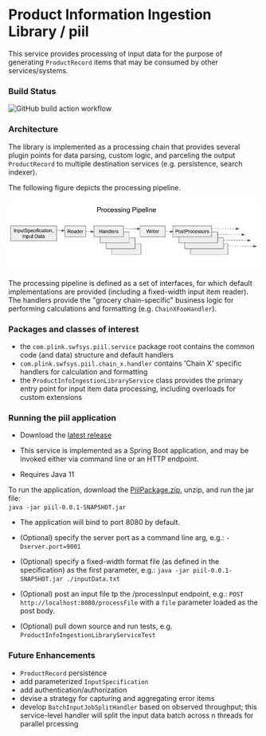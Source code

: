 # Product Information Ingestion Library / piil

This service provides processing of input data for the purpose of generating `ProductRecord` items that may be consumed by other services/systems.   



### Build Status
<!-- ![Appveyor build status!](https://ci.appveyor.com/api/projects/status/github/plink-fm/piil) --> 
![GitHub build action workflow](https://github.com/plink-fm/piil/actions/workflows/javaci.yml/badge.svg)



### Architecture

The library is implemented as a processing chain that provides several plugin points for data parsing, custom logic, and parceling the output `ProductRecord` to multiple destination services (e.g. persistence, search indexer).

The following figure depicts the processing pipeline.

![piil Processing Pipeline](https://github.com/plink-fm/piil/blob/master/ProcessingPipelinev2.PNG?raw=true)

The processing pipeline is defined as a set of interfaces, for which default implementations are provided (including a fixed-width input item reader).  The handlers provide the "grocery chain-specific" business logic for performing calculations and formatting (e.g. `ChainXFooHandler`). 

### Packages and classes of interest
 - the `com.plink.swfsys.piil.service` package root contains the common code (and data) structure and default handlers
 - `com.plink.swfsys.piil.chain_x.handler` contains 'Chain X' specific handlers for calculation and formatting
 - the `ProductInfoIngestionLibraryService` class provides the primary entry point for input item data processing, including overloads for custom extensions



### Running the piil application

 - Download the [latest release](https://github.com/plink-fm/piil/releases/latest/download/package.zip)

 - This service is implemented as a Spring Boot application, and may be invoked either via command line or an HTTP endpoint.

 - Requires Java 11

To run the application, download the [PiilPackage.zip](https://github.com/plink-fm/piil/suites/2450896733/artifacts/52543565), unzip, and run the jar file:  
`java -jar piil-0.0.1-SNAPSHOT.jar` 

 - The application will bind to port 8080 by default.  

 - (Optional) specify the server port as a command line arg, e.g.:
`-Dserver.port=9001`

 - (Optional) specify a fixed-width format file (as defined in the specification) as the first parameter, e.g.:
`java -jar piil-0.0.1-SNAPSHOT.jar ./inputData.txt`

 - (Optional) post an input file tp the /processInput endpoint, e.g.:
`POST http://localhost:8080/processFile` with a `file` parameter loaded as the post body.

 - (Optional) pull down source and run tests, e.g. `ProductInfoIngestionLibraryServiceTest`

### Future Enhancements

 - `ProductRecord` persistence
 - add parameterized `InputSpecification`
 - add authentication/authorization
 - devise a strategy for capturing and aggregating error items
 - develop `BatchInputJobSplitHandler` based on observed throughput; this service-level handler will split the input data batch across n threads for parallel prcessing
  